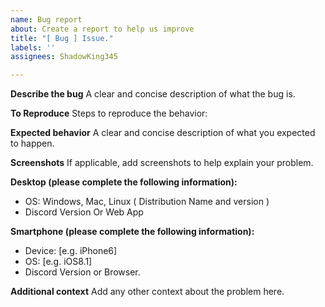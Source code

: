 ```yaml
---
name: Bug report
about: Create a report to help us improve
title: "[ Bug ] Issue."
labels: ''
assignees: ShadowKing345

---
```


**Describe the bug**
A clear and concise description of what the bug is.

**To Reproduce**
Steps to reproduce the behavior:

**Expected behavior**
A clear and concise description of what you expected to happen.

**Screenshots**
If applicable, add screenshots to help explain your problem.

**Desktop (please complete the following information):**
 - OS: Windows, Mac, Linux ( Distribution Name and version )
- Discord Version Or Web App

**Smartphone (please complete the following information):**
 - Device: [e.g. iPhone6]
 - OS: [e.g. iOS8.1]
 - Discord Version or Browser.

**Additional context**
Add any other context about the problem here.
